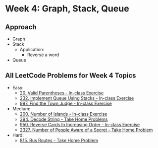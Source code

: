 # Week 4: Graph, Stack, Queue

## Approach
* Graph
* Stack
    * Application:
        * Reverse a word
* Queue


## All LeetCode Problems for Week 4 Topics
* Easy: 
    * [20. Valid Parentheses - In-class Exercise](Week%204-Graph,%20Stack,%20Queue/In-class%20Exercise/20.%20Valid%20Parentheses.py)
    * [232. Implement Queue Using Stacks - In-class Exercise](Week%204-Graph,%20Stack,%20Queue/In-class%20Exercise/232.%20Implement%20Queue%20Using%20Stacks.py)
    * [997. Find the Town Judge - In-class Exercise](Week%204-Graph,%20Stack,%20Queue/In-class%20Exercise/997.%20Find%20the%20Town%20Judge.py)
* Medium:
    * [200. Number of Islands - In-class Exercise](Week%204-Graph,%20Stack,%20Queue/In-class%20Exercise/200.%20Number%20of%20Islands.py)
    * [394. Decode String - Take Home Problems](Week%204-Graph,%20Stack,%20Queue/Homework/394.%20Decode%20String.py)
    * [950. Reverse Cards In Increasing Order - In-class Exercise](Week%204-Graph,%20Stack,%20Queue/In-class%20Exercise/950.%20Reverse%20Cards%20In%20Increasing%20Order.py)
    * [2327. Number of People Aware of a Secret - Take Home Problem](Week%204-Graph,%20Stack,%20Queue/Homework/2327.%20Number%20of%20People%20Aware%20of%20a%20Secret.py)
* Hard:
    * [815. Bus Routes - Take Home Problem](Week%204-Graph,%20Stack,%20Queue/Homework/815.%20Bus%20Routes.py)
    
